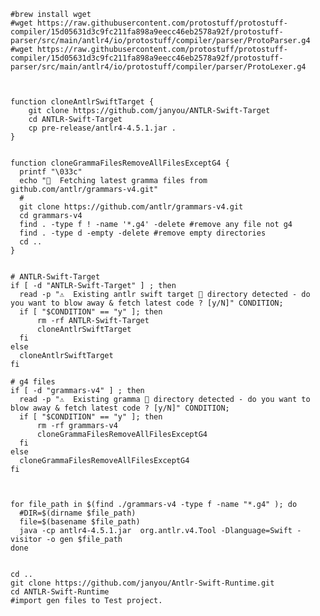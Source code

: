     #brew install wget
    #wget https://raw.githubusercontent.com/protostuff/protostuff-compiler/15d05631d3c9fc211fa898a9eecc46eb2578a92f/protostuff-parser/src/main/antlr4/io/protostuff/compiler/parser/ProtoParser.g4
    #wget https://raw.githubusercontent.com/protostuff/protostuff-compiler/15d05631d3c9fc211fa898a9eecc46eb2578a92f/protostuff-parser/src/main/antlr4/io/protostuff/compiler/parser/ProtoLexer.g4



    function cloneAntlrSwiftTarget {
        git clone https://github.com/janyou/ANTLR-Swift-Target
        cd ANTLR-Swift-Target
        cp pre-release/antlr4-4.5.1.jar .
    }


    function cloneGrammaFilesRemoveAllFilesExceptG4 {
      printf "\033c"
      echo "🚀  Fetching latest gramma files from github.com/antlr/grammars-v4.git"
      #
      git clone https://github.com/antlr/grammars-v4.git
      cd grammars-v4
      find . -type f ! -name '*.g4' -delete #remove any file not g4
      find . -type d -empty -delete #remove empty directories
      cd ..
    }


    # ANTLR-Swift-Target
    if [ -d "ANTLR-Swift-Target" ] ; then
      read -p "⚠️  Existing antlr swift target 🚀 directory detected - do you want to blow away & fetch latest code ? [y/N]" CONDITION;
      if [ "$CONDITION" == "y" ]; then
          rm -rf ANTLR-Swift-Target
          cloneAntlrSwiftTarget 
      fi 
    else
      cloneAntlrSwiftTarget
    fi

    # g4 files
    if [ -d "grammars-v4" ] ; then
      read -p "⚠️  Existing gramma 🚀 directory detected - do you want to blow away & fetch latest code ? [y/N]" CONDITION;
      if [ "$CONDITION" == "y" ]; then
          rm -rf grammars-v4 
          cloneGrammaFilesRemoveAllFilesExceptG4 
      fi 
    else
      cloneGrammaFilesRemoveAllFilesExceptG4
    fi



    for file_path in $(find ./grammars-v4 -type f -name "*.g4" ); do
      #DIR=$(dirname $file_path)
      file=$(basename $file_path)
      java -cp antlr4-4.5.1.jar  org.antlr.v4.Tool -Dlanguage=Swift -visitor -o gen $file_path
    done


    cd ..
    git clone https://github.com/janyou/Antlr-Swift-Runtime.git
    cd ANTLR-Swift-Runtime
    #import gen files to Test project.


